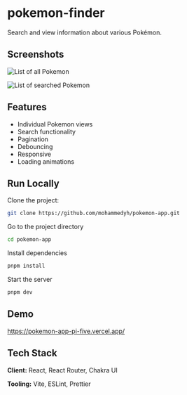 # pokemon-finder

Search and view information about various Pokémon.

## Screenshots

![List of all Pokemon](https://raw.githubusercontent.com/mohammedyh/pokemon-app/master/public/screenshot.png)

![List of searched Pokemon](https://github.com/mohammedyh/pokemon-app/blob/master/public/screenshot-2.png?raw=true)

## Features

- Individual Pokemon views
- Search functionality
- Pagination
- Debouncing
- Responsive
- Loading animations

## Run Locally

Clone the project:

```bash
git clone https://github.com/mohammedyh/pokemon-app.git
```

Go to the project directory

```bash
cd pokemon-app
```

Install dependencies

```bash
pnpm install
```

Start the server

```bash
pnpm dev
```

## Demo

https://pokemon-app-pi-five.vercel.app/

## Tech Stack

**Client:** React, React Router, Chakra UI

**Tooling:** Vite, ESLint, Prettier
